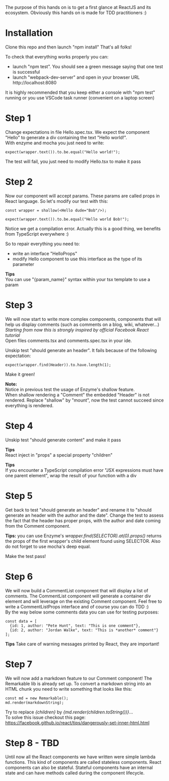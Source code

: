 
The purpose of this hands on is to get a first glance at ReactJS and its ecosystem.
Obviously this hands on is made for TDD practitioners :)

# Installation
Clone this repo and then launch "npm install"
That's all folks!

To check that everything works properly you can:
 - launch "npm test". You should see a green message saying that one test is successful
 - launch "webpack-dev-server" and open in your browser URL http://localhost:8080

It is highly recommended that you keep either a console with "npm test" running or you use VSCode task runner (convenient on a laptop screen) 

# Step 1
Change expectations in file Hello.spec.tsx.
We expect the component "Hello" to generate a div containing the text "Hello world!".  
With enzyme and mocha you just need to write:

    expect(wrapper.text()).to.be.equal("Hello world!");

The test will fail, you just need to modify Hello.tsx to make it pass

# Step 2
Now our component will accept params. These params are called props in React language.
So let's modify our test with this:

    const wrapper = shallow(<Hello dude="Bob"/>);

    expect(wrapper.text()).to.be.equal("Hello world Bob!");

Notice we get a compilation error. Actually this is a good thing, we benefits from TypeScript everywhere :)

So to repair everything you need to:
- write an interface "HelloProps"
- modify Hello component to use this interface as the type of its parameter

**Tips**  
You can use "{param_name}" syntax within your tsx template to use a param

# Step 3
We will now start to write more complex components, components 
that will help us display comments (such as comments on a blog, wiki, whatever...)  
*Starting from now this is strongly inspired by official Facebook React tutorial*  
Open files comments.tsx and comments.spec.tsx in your ide.

Unskip test "should generate an header". It fails because of the following expectation:

    expect(wrapper.find(Header)).to.have.length(1);

Make it green!

**Note:**  
Notice in previous test the usage of Enzyme's shallow feature.  
When shallow rendering a "Comment" the embedded "Header" is not rendered.
Replace "shallow" by "mount", now the test cannot succeed since everything is rendered.

# Step 4
Unskip test "should generate content" and make it pass  

**Tips**  
React inject in "props" a special property "children" 

**Tips**  
If you encounter a TypeScript compilation error 
"JSX expressions must have one parent element", 
wrap the result of your function with a div

# Step 5
Get back to test "should generate an header" and rename it to "should generate an header with the author and the date".
Change the test to assess the fact that the header has proper props, with the author and date coming from the Comment component.  

**Tips:** you can use Enzyme's *wrapper.find(SELECTOR).at(0).props()* returns the props of the first wrapper's 
child element found using SELECTOR. Also do not forget to use mocha's deep equal.

Make the test pass!

# Step 6
We will now build a CommentList component 
that will display a list of comments.
The CommentList component will generate a container div element and will leverage on the existing Comment component.
Feel free to write a CommentListProps interface and of course you can do TDD :)  
By the way below some comments data you can use for testing purposes:

    const data = [
      {id: 1, author: "Pete Hunt", text: "This is one comment"},
      {id: 2, author: "Jordan Walke", text: "This is *another* comment"}
    ]; 

**Tips** 
Take care of warning messages printed by React, they are important!

# Step 7
We will now add a markdown feature to our Comment component!
The Remarkable lib is already set up.
To convert a markdown string into an HTML chunk you need to 
write something that looks like this:

    const md = new Remarkable();
    md.render(markdownString);

Try to replace *{children}* by *{md.render(children.toString())}*...  
To solve this issue checkout this page:
https://facebook.github.io/react/tips/dangerously-set-inner-html.html 

# Step 8 - TBD
Until now all the React components we have written were simple lambda functions.
This kind of components are called stateless components. 
React components can also be stateful. Stateful components have an internal state and 
can have methods called during the component lifecycle.
